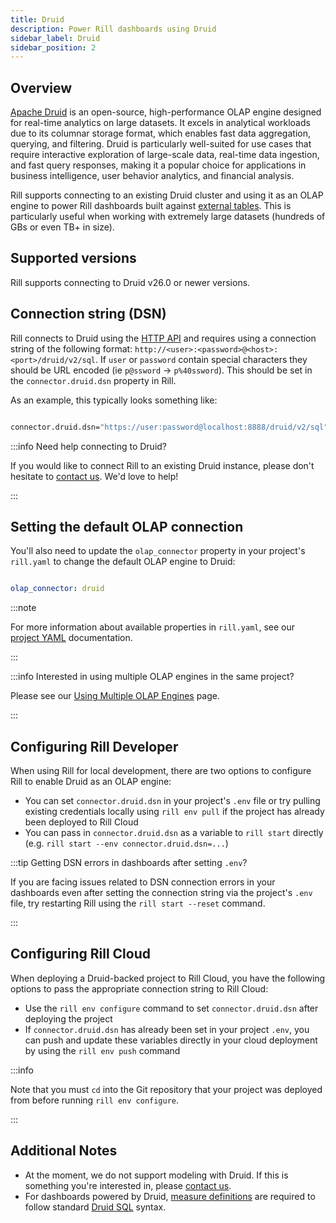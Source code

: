 ```yaml
---
title: Druid
description: Power Rill dashboards using Druid
sidebar_label: Druid
sidebar_position: 2
---
```


## Overview

[Apache Druid](https://druid.apache.org/docs/latest/design/) is an open-source, high-performance OLAP engine designed for real-time analytics on large datasets. It excels in analytical workloads due to its columnar storage format, which enables fast data aggregation, querying, and filtering. Druid is particularly well-suited for use cases that require interactive exploration of large-scale data, real-time data ingestion, and fast query responses, making it a popular choice for applications in business intelligence, user behavior analytics, and financial analysis.

Rill supports connecting to an existing Druid cluster and using it as an OLAP engine to power Rill dashboards built against [external tables](../../concepts/OLAP#external-olap-tables). This is particularly useful when working with extremely large datasets (hundreds of GBs or even TB+ in size).

## Supported versions

Rill supports connecting to Druid v26.0 or newer versions.

## Connection string (DSN)

Rill connects to Druid using the [HTTP API](https://druid.apache.org/docs/latest/api-reference/sql-api) and requires using a connection string of the following format: `http://<user>:<password>@<host>:<port>/druid/v2/sql`. If `user` or `password` contain special characters they should be URL encoded (ie `p@ssword` -> `p%40ssword`). This should be set in the `connector.druid.dsn` property in Rill.

As an example, this typically looks something like:

```bash

connector.druid.dsn="https://user:password@localhost:8888/druid/v2/sql"

```

:::info Need help connecting to Druid?

If you would like to connect Rill to an existing Druid instance, please don't hesitate to [contact us](../../contact.md). We'd love to help!

:::

## Setting the default OLAP connection

You'll also need to update the `olap_connector` property in your project's `rill.yaml` to change the default OLAP engine to Druid:

```yaml

olap_connector: druid

```

:::note

For more information about available properties in `rill.yaml`, see our [project YAML](../project-files/rill-yaml.md) documentation.

:::

:::info Interested in using multiple OLAP engines in the same project?

Please see our [Using Multiple OLAP Engines](multiple-olap.md) page.

:::

## Configuring Rill Developer

When using Rill for local development, there are two options to configure Rill to enable Druid as an OLAP engine:
- You can set `connector.druid.dsn` in your project's `.env` file or try pulling existing credentials locally using `rill env pull` if the project has already been deployed to Rill Cloud
- You can pass in `connector.druid.dsn` as a variable to `rill start` directly (e.g. `rill start --env connector.druid.dsn=...`)

:::tip Getting DSN errors in dashboards after setting `.env`?

If you are facing issues related to DSN connection errors in your dashboards even after setting the connection string via the project's `.env` file, try restarting Rill using the `rill start --reset` command.

:::

## Configuring Rill Cloud

When deploying a Druid-backed project to Rill Cloud, you have the following options to pass the appropriate connection string to Rill Cloud:
- Use the `rill env configure` command to set `connector.druid.dsn` after deploying the project
- If `connector.druid.dsn` has already been set in your project `.env`, you can push and update these variables directly in your cloud deployment by using the `rill env push` command

:::info

Note that you must `cd` into the Git repository that your project was deployed from before running `rill env configure`.

:::

## Additional Notes

- At the moment, we do not support modeling with Druid. If this is something you're interested in, please [contact us](../../contact.md).
- For dashboards powered by Druid, [measure definitions](/build/metrics-view/metrics-view.md#measures) are required to follow standard [Druid SQL](https://druid.apache.org/docs/latest/querying/sql/) syntax.